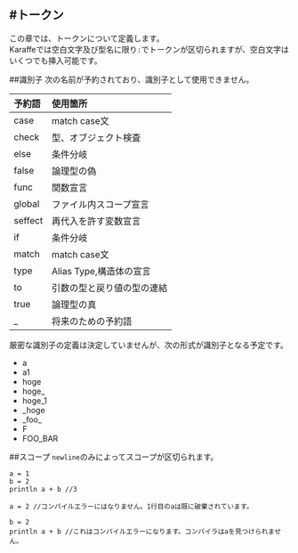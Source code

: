 #トークン
---
この章では、トークンについて定義します。  
Karaffeでは空白文字及び型名に限り`:`でトークンが区切られますが、空白文字はいくつでも挿入可能です。  

##識別子
次の名前が予約されており、識別子として使用できません。  

| 予約語 | 使用箇所 |
|:---|:---|
|case|match case文|
|check|型、オブジェクト検査|
|else|条件分岐|
|false|論理型の偽|
|func|関数宣言|
|global|ファイル内スコープ宣言|
|seffect| 再代入を許す変数宣言| 
|if|条件分岐|
|match|match case文| 
|type|Alias Type,構造体の宣言|
|to|引数の型と戻り値の型の連結|
|true|論理型の真|
|_|将来のための予約語|

厳密な識別子の定義は決定していませんが、次の形式が識別子となる予定です。

* a
* a1
* hoge
* hoge_
* hoge_1
* _hoge
* \_foo\_ 
* F
* FOO_BAR

##スコープ
`newline`のみによってスコープが区切られます。

```
a = 1
b = 2
println a + b //3

a = 2 //コンパイルエラーにはなりません。1行目のaは既に破棄されています。

b = 2
println a + b //これはコンパイルエラーになります。コンパイラはaを見つけられません。

```
